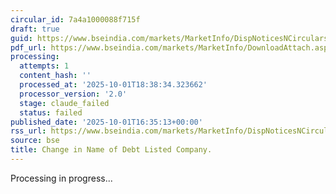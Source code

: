 ```yaml
---
circular_id: 7a4a1000088f715f
draft: true
guid: https://www.bseindia.com/markets/MarketInfo/DispNoticesNCirculars.aspx?Noticeid={DA5BCD5C-7D65-4EFE-9892-C38207B31AC8}&noticeno=20251001-81&dt=10/01/2025&icount=81&totcount=83&flag=0
pdf_url: https://www.bseindia.com/markets/MarketInfo/DownloadAttach.aspx?id=20251001-81&attachedId=1d48cbe7-bb17-47ca-9083-a5ed52af6306
processing:
  attempts: 1
  content_hash: ''
  processed_at: '2025-10-01T18:38:34.323662'
  processor_version: '2.0'
  stage: claude_failed
  status: failed
published_date: '2025-10-01T16:35:13+00:00'
rss_url: https://www.bseindia.com/markets/MarketInfo/DispNoticesNCirculars.aspx?Noticeid={DA5BCD5C-7D65-4EFE-9892-C38207B31AC8}&noticeno=20251001-81&dt=10/01/2025&icount=81&totcount=83&flag=0
source: bse
title: Change in Name of Debt Listed Company.
---
```


Processing in progress...